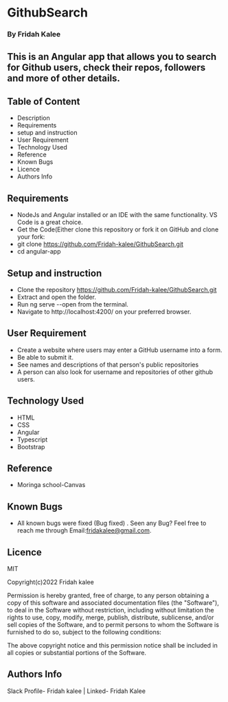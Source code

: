 # GithubSearch
### By Fridah Kalee
## This is an Angular app that allows you to search for Github users, check their repos, followers and more of other details.
## Table of Content
* Description
* Requirements
* setup and instruction
* User Requirement
* Technology Used
* Reference
* Known Bugs
* Licence
* Authors Info

## Requirements

* NodeJs and Angular installed or an IDE with the same functionality. VS Code is a great choice.
* Get the Code(Either clone this repository or fork it on GitHub and clone your fork:
* git clone https://github.com/Fridah-kalee/GithubSearch.git
* cd angular-app
## Setup and instruction
* Clone the repository https://github.com/Fridah-kalee/GithubSearch.git
* Extract and open the folder.
* Run ng serve --open from the terminal.
* Navigate to http://localhost:4200/ on your preferred browser.

## User Requirement
* Create a website where users may enter a GitHub username into a form. 
* Be able to submit it.
* See names and descriptions of that person's public repositories
* A person can also look for username and repositories of other github users.
## Technology Used
* HTML
* CSS 
* Angular 
* Typescript
* Bootstrap

## Reference
* Moringa school-Canvas


## Known Bugs
* All known bugs were fixed (Bug fixed) . Seen any Bug? Feel free to reach me through Email:fridakalee@gmail.com.
## Licence
MIT 

Copyright(c)2022 Fridah kalee

Permission is hereby granted, free of charge, to any person obtaining a copy of this software and associated documentation files (the "Software"), to deal in the Software without restriction, including without limitation the rights to use, copy, modify, merge, publish, distribute, sublicense, and/or sell copies of the Software, and to permit persons to whom the Software is furnished to do so, subject to the following conditions:

The above copyright notice and this permission notice shall be included in all copies or substantial portions of the Software.

## Authors Info
Slack Profile- Fridah kalee | Linked- Fridah Kalee 

